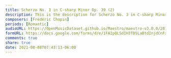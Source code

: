 ```yaml
---
title: Scherzo No. 3 in C-sharp Minor Op. 39 (2)
description: This is the description for Scherzo No. 3 in C-sharp Minor Op. 39 by Frédéric Chopin
composers: [Frédéric Chopin]
periods: [Romantic]
audioURL: https://OpenMusicDataset.github.io/Maestro/maestro-v3.0.0/2015/MIDI-Unprocessed_R1_D1-1-8_mid--AUDIO-from_mp3_05_R1_2015_wav--5.midi
formURL: https://docs.google.com/forms/d/e/1FAIpQLSdIH3TDSLaBtdInjdCnFx8rfnOh6PgA-7x3mRzIqySTygz9JA/viewform
comments: true
share: true
date: 2021-08-08T07:43:13-06:00
---
```

